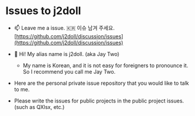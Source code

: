 # Issues to j2doll

- :mailbox: Leave me a issue. :kr: 이슈 남겨 주세요. [https://github.com/j2doll/discussion/issues](https://github.com/j2doll/discussion/issues)

- :monkey: Hi! My alias name is j2doll. (aka Jay Two)
   - My name is Korean, and it is not easy for foreigners to pronounce it. So I recommend you call me Jay Two.
   
- Here are the personal private issue repository that you would like to talk to me. 

- Please write the issues for public projects in the public project issues. (such as QXlsx, etc.)
